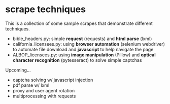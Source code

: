 # scrape techniques

This is a collection of some sample scrapes that demonstrate different techniques.

- bible_headers.py: simple **request** (requests) and **html parse** (lxml)
- california_licensees.py: using **browser automation** (selenium webdriver) to automate file download and **javascript** to help navigate the page
- ALBOP_licensees.py: using **image manipulation** (Pillow) and **optical character recognition** (pytesseract) to solve simple captchas

Upcoming...
- captcha solving w/ javascript injection
- pdf parse w/ lxml
- proxy and user agent rotation
- multiprocessing with requests
